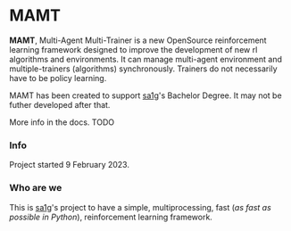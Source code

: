 # MAMT
**MAMT**, Multi-Agent Multi-Trainer is a new OpenSource reinforcement learning framework designed to improve the development of new rl algorithms and environments. It can manage multi-agent environment and multiple-trainers (algorithms) synchronously. Trainers do not necessarily have to be policy learning.

MAMT has been created to support [sa1g](https://github.com/sa1g)'s Bachelor Degree. It may not be futher developed after that.

More info in the docs. TODO

### Info
Project started 9 February 2023.

### Who are we
This is [sa1g](https://github.com/sa1g)'s project to have a simple, multiprocessing, fast (_as fast as possible in Python_), reinforcement learning framework.
